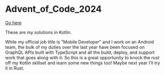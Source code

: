 # Advent_of_Code_2024

[Go here](https://github.com/jdelles/Advent_of_Code_2024/blob/main/src/main/kotlin/Day1/HistorianHisteria/Solution.kt)

These are my solutions in Kotlin. 

While my official job title is "Mobile Developer" and I work on an Android team, the bulk of my duties over the last year have been focused on GraphQL APIs built with TypeScript and all the build, deploy, and support work that goes along with it. So this is a great opportunity to knock the *rust* off my Kotlin skillset and learn some new things too! Maybe next year I'll try it in Rust. 
